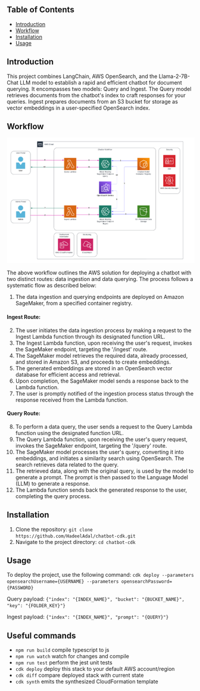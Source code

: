## Table of Contents
- [Introduction](#introduction)
- [Workflow](#workflow)
- [Installation](#installation)
- [Usage](#usage)


## Introduction
This project combines LangChain, AWS OpenSearch, and the Llama-2-7B-Chat LLM model to establish a rapid and efficient chatbot for document querying. 
It encompasses two models: Query and Ingest. The Query model retrieves documents from the chatbot's index to craft responses for your queries. 
Ingest prepares documents from an S3 bucket for storage as vector embeddings in a user-specified OpenSearch index.


## Workflow
![Workflow](Chatbot-workflow.png)

The above workflow outlines the AWS solution for deploying a chatbot with two distinct routes: data
ingestion and data querying. The process follows a systematic flow as described below:

1. The data ingestion and querying endpoints are deployed on Amazon SageMaker, from a
specified container registry.

#### Ingest Route:
2. The user initiates the data ingestion process by making a request to the Ingest Lambda
function through its designated function URL.
3. The Ingest Lambda function, upon receiving the user's request, invokes the SageMaker
endpoint, targeting the '/ingest' route.
4. The SageMaker model retrieves the required data, already processed, and stored in
Amazon S3, and proceeds to create embeddings.
5. The generated embeddings are stored in an OpenSearch vector database for efficient
access and retrieval.
6. Upon completion, the SageMaker model sends a response back to the Lambda function.
7. The user is promptly notified of the ingestion process status through the response
received from the Lambda function.

#### Query Route:
8. To perform a data query, the user sends a request to the Query Lambda function using the
designated function URL.
9. The Query Lambda function, upon receiving the user's query request, invokes the
SageMaker endpoint, targeting the '/query' route.
10. The SageMaker model processes the user's query, converting it into embeddings, and
initiates a similarity search using OpenSearch. The search retrieves data related to the
query.
11. The retrieved data, along with the original query, is used by the model to generate a
prompt. The prompt is then passed to the Language Model (LLM) to generate a response.
12. The Lambda function sends back the generated response to the user, completing the
query process.


## Installation
1. Clone the repository: `git clone https://github.com/HadeelAdal/chatbot-cdk.git`
2. Navigate to the project directory: `cd chatbot-cdk`


## Usage
To deploy the project, use the following command: `cdk deploy --parameters opensearchUsername={USERNAME} --parameters opensearchPassword={PASSWORD}`

Query payload: `{"index": "{INDEX_NAME}", "bucket": "{BUCKET_NAME}", "key": "{FOLDER_KEY}"}`

Ingest payload: `{"index": "{INDEX_NAME}", "prompt": "{QUERY}"}`


## Useful commands

* `npm run build`   compile typescript to js
* `npm run watch`   watch for changes and compile
* `npm run test`    perform the jest unit tests
* `cdk deploy`      deploy this stack to your default AWS account/region
* `cdk diff`        compare deployed stack with current state
* `cdk synth`       emits the synthesized CloudFormation template
